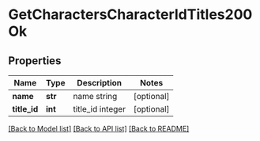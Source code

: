 # GetCharactersCharacterIdTitles200Ok

## Properties
Name | Type | Description | Notes
------------ | ------------- | ------------- | -------------
**name** | **str** | name string | [optional] 
**title_id** | **int** | title_id integer | [optional] 

[[Back to Model list]](../README.md#documentation-for-models) [[Back to API list]](../README.md#documentation-for-api-endpoints) [[Back to README]](../README.md)


